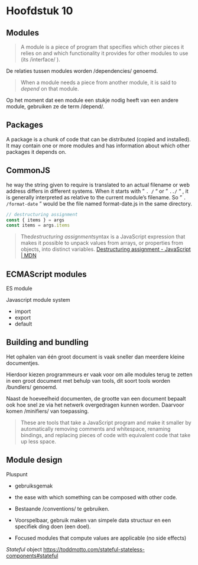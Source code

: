 # Hoofdstuk 10
## Modules
> A module is a piece of program that specifies which other pieces it relies on and which functionality it provides for other modules to use (its /interface/ ).

De relaties tussen modules worden /dependencies/ genoemd.

> When a module needs a piece from another module, it is said to _depend_ on that module.

Op het moment dat een module een stukje nodig heeft van een andere module, gebruiken ze de term /depend/.

## Packages
A package is a chunk of code that can be distributed (copied and installed). It may contain one or more modules and has information about which other packages it depends on.

## CommonJS
he way the string given to require is translated to an actual filename or web address differs in different systems. When it starts with ” `. /` “ or ” `../` “ , it is generally interpreted as relative to the current module’s filename. So ” `. /format-date` ” would be the file named format-date.js in the same directory.

```javascript
// destructuring assignment
const { items } = args
const items = args.items
```

> The*destructuring assignment*syntax is a JavaScript expression that makes it possible to unpack values from arrays, or properties from objects, into distinct variables.
[Destructuring assignment - JavaScript | MDN](https://developer.mozilla.org/en-US/docs/Web/JavaScript/Reference/Operators/Destructuring_assignment)

## ECMAScript modules
ES module

Javascript module system
* import
* export
* default

## Building and bundling
Het ophalen van één groot document is vaak sneller dan meerdere kleine documentjes.

Hierdoor kiezen programmeurs er vaak voor om alle modules terug te zetten in een groot document met behulp van tools, dit soort tools worden  /bundlers/ genoemd.

Naast de hoeveelheid documenten, de grootte van een document bepaalt ook hoe snel ze via het netwerk overgedragen kunnen worden. Daarvoor komen /minifiers/ van toepassing.

> These are tools that take a JavaScript program and make it smaller by automatically removing comments and whitespace, renaming bindings, and replacing pieces of code with equivalent code that take up less space.

## Module design
Pluspunt
* gebruiksgemak
* the ease with which something can be composed with other code.

* Bestaande /conventions/ te gebruiken.
* Voorspelbaar, gebruik maken van simpele data structuur en een specifiek ding doen (een doel).
* Focused modules that compute values are applicable (no side effects)

_Stateful_ object
https://toddmotto.com/stateful-stateless-components#stateful